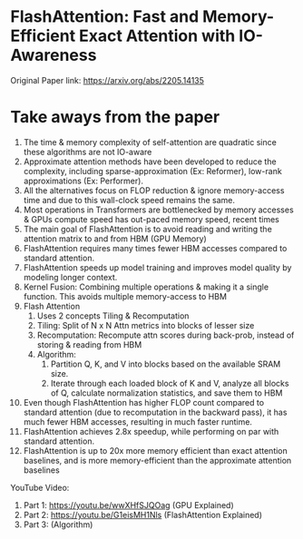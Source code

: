 # FlashAttention: Fast and Memory-Efficient Exact Attention with IO-Awareness

Original Paper link: https://arxiv.org/abs/2205.14135

# Take aways from the paper
1. The time & memory complexity of self-attention are quadratic since these algorithms are not IO-aware
2. Approximate attention methods have been developed to reduce the complexity, including sparse-approximation (Ex: Reformer), low-rank approximations (Ex: Performer). 
3. All the alternatives focus on FLOP reduction & ignore memory-access time and due to this wall-clock speed remains the same.
4. Most operations in Transformers are bottlenecked by memory accesses & GPUs compute speed has out-paced memory speed, recent times
5. The main goal of FlashAttention is to avoid reading and writing the attention matrix to and from HBM (GPU Memory)
6. FlashAttention requires many times fewer HBM accesses compared to standard attention.
7. FlashAttention speeds up model training and improves model quality by modeling longer context.
8. Kernel Fusion: Combining multiple operations & making it a single function. This avoids multiple memory-access to HBM
9. Flash Attention
    1. Uses 2 concepts Tiling & Recomputation
    2. Tiling: Split of N x N Attn metrics into blocks of lesser size
    3. Recomputation: Recompute attn scores during back-prob, instead of storing & reading from HBM
    4. Algorithm:
        1. Partition Q, K, and V into blocks based on the available SRAM size.
        2. Iterate through each loaded block of K and V, analyze all blocks of Q, calculate normalization statistics, and save them to HBM
10. Even though FlashAttention has higher FLOP count compared to standard attention (due to recomputation in the backward pass), it has much fewer HBM accesses, resulting in much faster runtime.
11. FlashAttention achieves 2.8x speedup, while performing on par with standard attention.
12. FlashAttention is up to 20x more memory efficient than exact attention baselines, and is more memory-efficient than the approximate attention baselines

YouTube Video:
1. Part 1: https://youtu.be/wwXHfSJQOag (GPU Explained)
2. Part 2: https://youtu.be/G1eisMH1Nls (FlashAttention Explained)
3. Part 3: (Algorithm)

